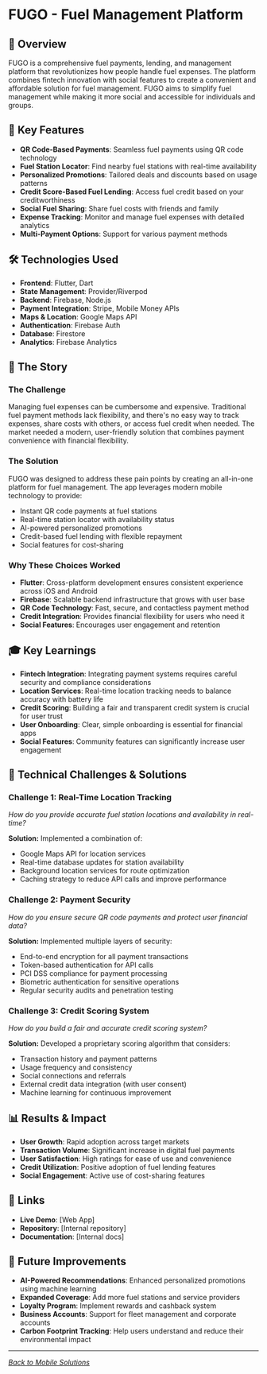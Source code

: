 # FUGO - Fuel Management Platform

## 🎯 Overview
FUGO is a comprehensive fuel payments, lending, and management platform that revolutionizes how people handle fuel expenses. The platform combines fintech innovation with social features to create a convenient and affordable solution for fuel management. FUGO aims to simplify fuel management while making it more social and accessible for individuals and groups.

## 🚀 Key Features
- **QR Code-Based Payments**: Seamless fuel payments using QR code technology
- **Fuel Station Locator**: Find nearby fuel stations with real-time availability
- **Personalized Promotions**: Tailored deals and discounts based on usage patterns
- **Credit Score-Based Fuel Lending**: Access fuel credit based on your creditworthiness
- **Social Fuel Sharing**: Share fuel costs with friends and family
- **Expense Tracking**: Monitor and manage fuel expenses with detailed analytics
- **Multi-Payment Options**: Support for various payment methods

## 🛠️ Technologies Used
- **Frontend**: Flutter, Dart
- **State Management**: Provider/Riverpod
- **Backend**: Firebase, Node.js
- **Payment Integration**: Stripe, Mobile Money APIs
- **Maps & Location**: Google Maps API
- **Authentication**: Firebase Auth
- **Database**: Firestore
- **Analytics**: Firebase Analytics

## 📖 The Story

### The Challenge
Managing fuel expenses can be cumbersome and expensive. Traditional fuel payment methods lack flexibility, and there's no easy way to track expenses, share costs with others, or access fuel credit when needed. The market needed a modern, user-friendly solution that combines payment convenience with financial flexibility.

### The Solution
FUGO was designed to address these pain points by creating an all-in-one platform for fuel management. The app leverages modern mobile technology to provide:
- Instant QR code payments at fuel stations
- Real-time station locator with availability status
- AI-powered personalized promotions
- Credit-based fuel lending with flexible repayment
- Social features for cost-sharing

### Why These Choices Worked
- **Flutter**: Cross-platform development ensures consistent experience across iOS and Android
- **Firebase**: Scalable backend infrastructure that grows with user base
- **QR Code Technology**: Fast, secure, and contactless payment method
- **Credit Integration**: Provides financial flexibility for users who need it
- **Social Features**: Encourages user engagement and retention

## 🎓 Key Learnings
- **Fintech Integration**: Integrating payment systems requires careful security and compliance considerations
- **Location Services**: Real-time location tracking needs to balance accuracy with battery life
- **Credit Scoring**: Building a fair and transparent credit system is crucial for user trust
- **User Onboarding**: Clear, simple onboarding is essential for financial apps
- **Social Features**: Community features can significantly increase user engagement

## 🔧 Technical Challenges & Solutions

### Challenge 1: Real-Time Location Tracking
*How do you provide accurate fuel station locations and availability in real-time?*

**Solution:** Implemented a combination of:
- Google Maps API for location services
- Real-time database updates for station availability
- Background location services for route optimization
- Caching strategy to reduce API calls and improve performance

### Challenge 2: Payment Security
*How do you ensure secure QR code payments and protect user financial data?*

**Solution:** Implemented multiple layers of security:
- End-to-end encryption for all payment transactions
- Token-based authentication for API calls
- PCI DSS compliance for payment processing
- Biometric authentication for sensitive operations
- Regular security audits and penetration testing

### Challenge 3: Credit Scoring System
*How do you build a fair and accurate credit scoring system?*

**Solution:** Developed a proprietary scoring algorithm that considers:
- Transaction history and payment patterns
- Usage frequency and consistency
- Social connections and referrals
- External credit data integration (with user consent)
- Machine learning for continuous improvement

## 📊 Results & Impact
- **User Growth**: Rapid adoption across target markets
- **Transaction Volume**: Significant increase in digital fuel payments
- **User Satisfaction**: High ratings for ease of use and convenience
- **Credit Utilization**: Positive adoption of fuel lending features
- **Social Engagement**: Active use of cost-sharing features

## 🔗 Links
- **Live Demo**: [Web App]
- **Repository**: [Internal repository]
- **Documentation**: [Internal docs]

## 🎯 Future Improvements
- **AI-Powered Recommendations**: Enhanced personalized promotions using machine learning
- **Expanded Coverage**: Add more fuel stations and service providers
- **Loyalty Program**: Implement rewards and cashback system
- **Business Accounts**: Support for fleet management and corporate accounts
- **Carbon Footprint Tracking**: Help users understand and reduce their environmental impact

---

*[Back to Mobile Solutions](mobile-solutions.md)*

